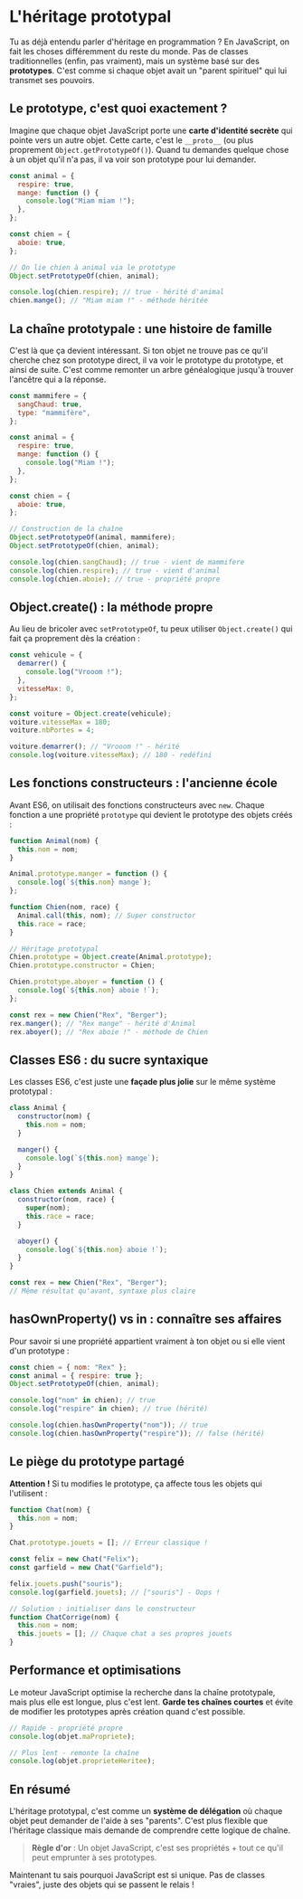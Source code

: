 # L'héritage prototypal

Tu as déjà entendu parler d'héritage en programmation ? En JavaScript, on fait les choses différemment du reste du monde. Pas de classes traditionnelles (enfin, pas vraiment), mais un système basé sur des **prototypes**. C'est comme si chaque objet avait un "parent spirituel" qui lui transmet ses pouvoirs.

## Le prototype, c'est quoi exactement ?

Imagine que chaque objet JavaScript porte une **carte d'identité secrète** qui pointe vers un autre objet. Cette carte, c'est le `__proto__` (ou plus proprement `Object.getPrototypeOf()`). Quand tu demandes quelque chose à un objet qu'il n'a pas, il va voir son prototype pour lui demander.

```javascript
const animal = {
  respire: true,
  mange: function () {
    console.log("Miam miam !");
  },
};

const chien = {
  aboie: true,
};

// On lie chien à animal via le prototype
Object.setPrototypeOf(chien, animal);

console.log(chien.respire); // true - hérité d'animal
chien.mange(); // "Miam miam !" - méthode héritée
```

## La chaîne prototypale : une histoire de famille

C'est là que ça devient intéressant. Si ton objet ne trouve pas ce qu'il cherche chez son prototype direct, il va voir le prototype du prototype, et ainsi de suite. C'est comme remonter un arbre généalogique jusqu'à trouver l'ancêtre qui a la réponse.

```javascript
const mammifere = {
  sangChaud: true,
  type: "mammifère",
};

const animal = {
  respire: true,
  mange: function () {
    console.log("Miam !");
  },
};

const chien = {
  aboie: true,
};

// Construction de la chaîne
Object.setPrototypeOf(animal, mammifere);
Object.setPrototypeOf(chien, animal);

console.log(chien.sangChaud); // true - vient de mammifere
console.log(chien.respire); // true - vient d'animal
console.log(chien.aboie); // true - propriété propre
```

## Object.create() : la méthode propre

Au lieu de bricoler avec `setPrototypeOf`, tu peux utiliser `Object.create()` qui fait ça proprement dès la création :

```javascript
const vehicule = {
  demarrer() {
    console.log("Vrooom !");
  },
  vitesseMax: 0,
};

const voiture = Object.create(vehicule);
voiture.vitesseMax = 180;
voiture.nbPortes = 4;

voiture.demarrer(); // "Vrooom !" - hérité
console.log(voiture.vitesseMax); // 180 - redéfini
```

## Les fonctions constructeurs : l'ancienne école

Avant ES6, on utilisait des fonctions constructeurs avec `new`. Chaque fonction a une propriété `prototype` qui devient le prototype des objets créés :

```javascript
function Animal(nom) {
  this.nom = nom;
}

Animal.prototype.manger = function () {
  console.log(`${this.nom} mange`);
};

function Chien(nom, race) {
  Animal.call(this, nom); // Super constructor
  this.race = race;
}

// Héritage prototypal
Chien.prototype = Object.create(Animal.prototype);
Chien.prototype.constructor = Chien;

Chien.prototype.aboyer = function () {
  console.log(`${this.nom} aboie !`);
};

const rex = new Chien("Rex", "Berger");
rex.manger(); // "Rex mange" - hérité d'Animal
rex.aboyer(); // "Rex aboie !" - méthode de Chien
```

## Classes ES6 : du sucre syntaxique

Les classes ES6, c'est juste une **façade plus jolie** sur le même système prototypal :

```javascript
class Animal {
  constructor(nom) {
    this.nom = nom;
  }

  manger() {
    console.log(`${this.nom} mange`);
  }
}

class Chien extends Animal {
  constructor(nom, race) {
    super(nom);
    this.race = race;
  }

  aboyer() {
    console.log(`${this.nom} aboie !`);
  }
}

const rex = new Chien("Rex", "Berger");
// Même résultat qu'avant, syntaxe plus claire
```

## hasOwnProperty() vs in : connaître ses affaires

Pour savoir si une propriété appartient vraiment à ton objet ou si elle vient d'un prototype :

```javascript
const chien = { nom: "Rex" };
const animal = { respire: true };
Object.setPrototypeOf(chien, animal);

console.log("nom" in chien); // true
console.log("respire" in chien); // true (hérité)

console.log(chien.hasOwnProperty("nom")); // true
console.log(chien.hasOwnProperty("respire")); // false (hérité)
```

## Le piège du prototype partagé

**Attention !** Si tu modifies le prototype, ça affecte tous les objets qui l'utilisent :

```javascript
function Chat(nom) {
  this.nom = nom;
}

Chat.prototype.jouets = []; // Erreur classique !

const felix = new Chat("Felix");
const garfield = new Chat("Garfield");

felix.jouets.push("souris");
console.log(garfield.jouets); // ["souris"] - Oops !

// Solution : initialiser dans le constructeur
function ChatCorrige(nom) {
  this.nom = nom;
  this.jouets = []; // Chaque chat a ses propres jouets
}
```

## Performance et optimisations

Le moteur JavaScript optimise la recherche dans la chaîne prototypale, mais plus elle est longue, plus c'est lent. **Garde tes chaînes courtes** et évite de modifier les prototypes après création quand c'est possible.

```javascript
// Rapide - propriété propre
console.log(objet.maPropriete);

// Plus lent - remonte la chaîne
console.log(objet.proprieteHeritee);
```

## En résumé

L'héritage prototypal, c'est comme un **système de délégation** où chaque objet peut demander de l'aide à ses "parents". C'est plus flexible que l'héritage classique mais demande de comprendre cette logique de chaîne.

> **Règle d'or** : Un objet JavaScript, c'est ses propriétés + tout ce qu'il peut emprunter à ses prototypes.

Maintenant tu sais pourquoi JavaScript est si unique. Pas de classes "vraies", juste des objets qui se passent le relais !
